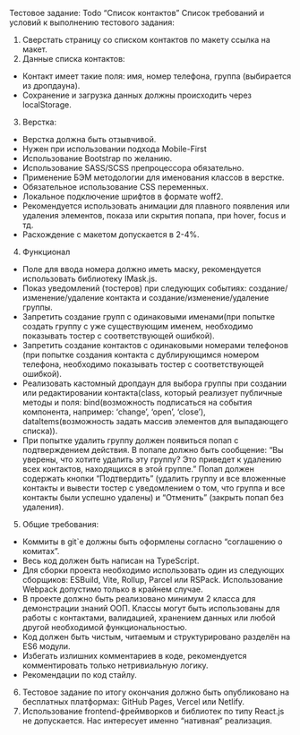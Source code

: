 Тестовое задание: Todo “Список контактов”
Список требований и условий к выполнению тестового задания:
1. Сверстать страницу со списком контактов по макету ссылка на макет.
2. Данные списка контактов:
- Контакт имеет такие поля: имя, номер телефона, группа (выбирается из
дропдауна).
- Сохранение и загрузка данных должны происходить через localStorage.
3. Верстка:
- Верстка должна быть отзывчивой.
- Нужен при использовании подхода Mobile-First
- Использование Bootstrap по желанию.
- Использование SASS/SCSS препроцессора обязательно.
- Применение БЭМ методологии для именования классов в верстке.
- Обязательное использование CSS переменных.
- Локальное подключение шрифтов в формате woff2.
- Рекомендуется использовать анимации для плавного появления или удаления
элементов, показа или скрытия попапа, при hover, focus и тд.
- Расхождение с макетом допускается в 2-4%.
4. Функционал
- Поле для ввода номера должно иметь маску, рекомендуется использовать
библиотеку IMask.js.
- Показ уведомлений (тостеров) при следующих событиях:
создание/изменение/удаление контакта и создание/изменение/удаление
группы.
- Запретить создание групп с одинаковыми именами(при попытке создать группу
с уже существующим именем, необходимо показывать тостер с
соответствующей ошибкой).
- Запретить создание контактов с одинаковыми номерами телефонов (при
попытке создания контакта с дублирующимся номером телефона, необходимо
показывать тостер с соответствующей ошибкой).
- Реализовать кастомный дропдаун для выбора группы при создании или
редактировании контакта(class, который реализует публичные методы и поля:
bind(возможность подписаться на события компонента, например: ‘change’,
‘open’, ‘close’), dataItems(возможность задать массив элементов для
выпадающего списка)).
- При попытке удалить группу должен появиться попап с подтверждением
действия. В попапе должно быть сообщение: “Вы уверены, что хотите удалить эту
группу? Это приведет к удалению всех контактов, находящихся в этой группе.”
Попап должен содержать кнопки “Подтвердить” (удалить группу и все
вложенные контакты и вывести тостер с уведомлением о том, что группа и все
контакты были успешно удалены) и “Отменить” (закрыть попап без удаления).
5. Общие требования:
- Коммиты в git`е должны быть оформлены согласно “соглашению о комитах”.
- Весь код должен быть написан на TypeScript.
- Для сборки проекта необходимо использовать один из следующих сборщиков:
ESBuild, Vite, Rollup, Parcel или RSPack. Использование Webpack допустимо только
в крайнем случае.
- В проекте должно быть реализовано минимум 2 класса для демонстрации
знаний ООП. Классы могут быть использованы для работы с контактами,
валидацией, хранением данных или любой другой необходимой
функциональностью.
- Код должен быть чистым, читаемым и структурировано разделён на ES6 модули.
- Избегать излишних комментариев в коде, рекомендуется комментировать
только нетривиальную логику.
- Рекомендации по код стайлу.
6. Тестовое задание по итогу окончания должно быть опубликовано на бесплатных
платформах: GitHub Pages, Vercel или Netlify.
7. Использование frontend-фреймворков и библиотек по типу React.js не
допускается. Нас интересует именно “нативная” реализация.
